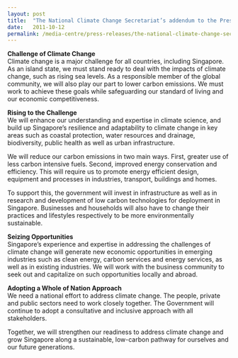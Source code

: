 ```yaml
---
layout: post
title:  "The National Climate Change Secretariat’s addendum to the President’s Address in 2011 by Deputy Prime Minister Teo Chee Hean, Chairman of the Int"
date:   2011-10-12
permalink: /media-centre/press-releases/the-national-climate-change-secretariat-s-addendum-to-the-president-s-address-in-2011-by-deputy-prime-minister-teo-chee-hean-chairman-of-the-int/
---
```


**Challenge of Climate Change**  
Climate change is a major challenge for all countries, including Singapore. As an island state, we must stand ready to deal with the impacts of climate change, such as rising sea levels. As a responsible member of the global community, we will also play our part to lower carbon emissions. We must work to achieve these goals while safeguarding our standard of living and our economic competitiveness.

**Rising to the Challenge**  
We will enhance our understanding and expertise in climate science, and build up Singapore’s resilience and adaptability to climate change in key areas such as coastal protection, water resources and drainage, biodiversity, public health as well as urban infrastructure.

We will reduce our carbon emissions in two main ways. First, greater use of less carbon intensive fuels. Second, improved energy conservation and efficiency. This will require us to promote energy efficient design, equipment and processes in industries, transport, buildings and homes.

To support this, the government will invest in infrastructure as well as in research and development of low carbon technologies for deployment in Singapore. Businesses and households will also have to change their practices and lifestyles respectively to be more environmentally sustainable.

**Seizing Opportunities**  
Singapore’s experience and expertise in addressing the challenges of climate change will generate new economic opportunities in emerging industries such as clean energy, carbon services and energy services, as well as in existing industries. We will work with the business community to seek out and capitalize on such opportunities locally and abroad.

**Adopting a Whole of Nation Approach**  
We need a national effort to address climate change. The people, private and public sectors need to work closely together. The Government will continue to adopt a consultative and inclusive approach with all stakeholders.

Together, we will strengthen our readiness to address climate change and grow Singapore along a sustainable, low-carbon pathway for ourselves and our future generations.

